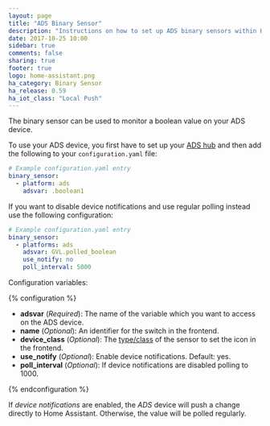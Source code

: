 ```yaml
---
layout: page
title: "ADS Binary Sensor"
description: "Instructions on how to set up ADS binary sensors within Home Assistant."
date: 2017-10-25 10:00
sidebar: true
comments: false
sharing: true
footer: true
logo: home-assistant.png
ha_category: Binary Sensor
ha_release: 0.59
ha_iot_class: "Local Push"
---
```


The binary sensor can be used to monitor a boolean value on your ADS device.

To use your ADS device, you first have to set up your [ADS
hub](/components/ads/) and then add the following to your `configuration.yaml`
file:

```yaml
# Example configuration.yaml entry
binary_sensor:
  - platform: ads
    adsvar: .boolean1
```

If you want to disable device notifications and use regular polling instead use
the following configuration:

```yaml
# Example configuration.yaml entry
binary_sensor:
  - platforms: ads
    adsvar: GVL.polled_boolean
    use_notify: no
    poll_interval: 5000
```

Configuration variables:

{% configuration %}

- **adsvar** (*Required*): The name of the variable which you want to access on
the ADS device.
- **name** (*Optional*): An identifier for the switch in the frontend.
- **device_class** (*Optional*): The [type/class](/components/binary_sensor/) of the sensor to set the icon in the frontend.
- **use_notify** (*Optional*): Enable device notifications. Default: yes.
- **poll_interval** (*Optional*): If device notifications are disabled polling
to 1000.

{% endconfiguration %}

If *device notifications* are enabled, the *ADS* device will push a change
directly to Home Assistant. Otherwise, the value will be polled regularly.
